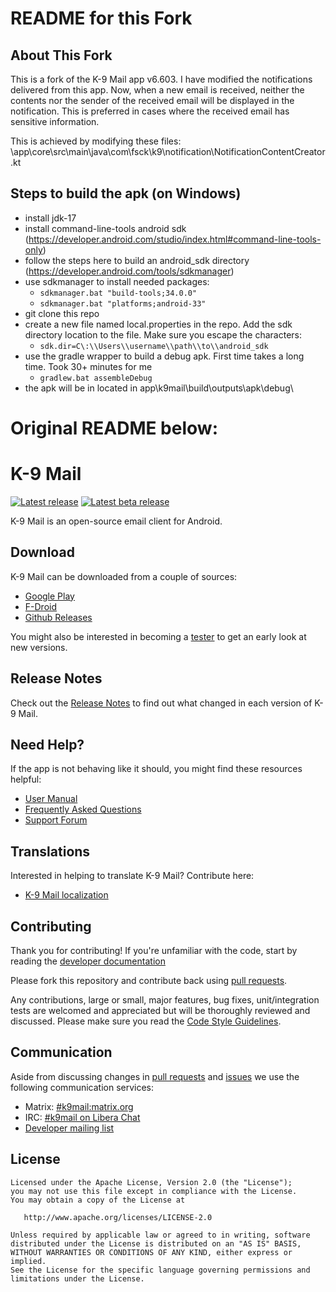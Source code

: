 # README for this Fork
## About This Fork

This is a fork of the K-9 Mail app v6.603. I have modified the notifications delivered from this app. Now, when a new email is received, neither the contents nor the sender of the received email will be displayed in the notification. This is preferred in cases where the received email has sensitive information.

This is achieved by modifying these files: \
\app\core\src\main\java\com\fsck\k9\notification\NotificationContentCreator.kt

## Steps to build the apk (on Windows)
- install jdk-17
- install command-line-tools android sdk (https://developer.android.com/studio/index.html#command-line-tools-only)
- follow the steps here to build an android_sdk directory (https://developer.android.com/tools/sdkmanager)
- use sdkmanager to install needed packages:
   - `sdkmanager.bat "build-tools;34.0.0"`
   - `sdkmanager.bat "platforms;android-33"`
- git clone this repo
- create a new file named local.properties in the repo. Add the sdk directory location to the file. Make sure you escape the characters:
   - `sdk.dir=C\:\\Users\\username\\path\\to\\android_sdk`
- use the gradle wrapper to build a debug apk. First time takes a long time. Took 30+ minutes for me
   - `gradlew.bat assembleDebug`
- the apk will be in located in app\k9mail\build\outputs\apk\debug\



# Original README below:
# K-9 Mail

[![Latest release](https://img.shields.io/github/release/thundernest/k-9.svg?style=flat-square)](https://github.com/thundernest/k-9/releases/latest)
[![Latest beta release](https://img.shields.io/github/v/release/thundernest/k-9.svg?include_prereleases&style=flat-square)](https://github.com/thundernest/k-9/releases)

K-9 Mail is an open-source email client for Android.

## Download

K-9 Mail can be downloaded from a couple of sources:

- [Google Play](https://play.google.com/store/apps/details?id=com.fsck.k9)
- [F-Droid](https://f-droid.org/repository/browse/?fdid=com.fsck.k9)
- [Github Releases](https://github.com/thundernest/k-9/releases)

You might also be interested in becoming a [tester](https://forum.k9mail.app/t/how-do-i-become-a-beta-tester/68) to get an early look at new versions.

## Release Notes

Check out the [Release Notes](https://github.com/thundernest/k-9/wiki/ReleaseNotes) to find out what changed
in each version of K-9 Mail.

## Need Help?

If the app is not behaving like it should, you might find these resources helpful:

- [User Manual](https://docs.k9mail.app/)
- [Frequently Asked Questions](https://forum.k9mail.app/c/faq)
- [Support Forum](https://forum.k9mail.app/)

## Translations

Interested in helping to translate K-9 Mail? Contribute here:

- [K-9 Mail localization](https://explore.transifex.com/k-9/k9mail/)

## Contributing

Thank you for contributing! If you're unfamiliar with the code, start by reading the [developer documentation](docs/DESIGN.md)

Please fork this repository and contribute back using [pull requests](https://github.com/thundernest/k-9/pulls).

Any contributions, large or small, major features, bug fixes, unit/integration tests are welcomed and appreciated
but will be thoroughly reviewed and discussed.
Please make sure you read the [Code Style Guidelines](https://github.com/thundernest/k-9/wiki/CodeStyle).

## Communication

Aside from discussing changes in [pull requests](https://github.com/thundernest/k-9/pulls) and
[issues](https://github.com/thundernest/k-9/issues) we use the following communication services:

- Matrix: [#k9mail:matrix.org](https://matrix.to/#/#tb-android:mozilla.org)
- IRC: [#k9mail on Libera Chat](https://web.libera.chat/#k9mail)
- [Developer mailing list](https://groups.google.com/forum/#!forum/k-9-dev)

## License

    Licensed under the Apache License, Version 2.0 (the "License");
    you may not use this file except in compliance with the License.
    You may obtain a copy of the License at

       http://www.apache.org/licenses/LICENSE-2.0

    Unless required by applicable law or agreed to in writing, software
    distributed under the License is distributed on an "AS IS" BASIS,
    WITHOUT WARRANTIES OR CONDITIONS OF ANY KIND, either express or implied.
    See the License for the specific language governing permissions and
    limitations under the License.
